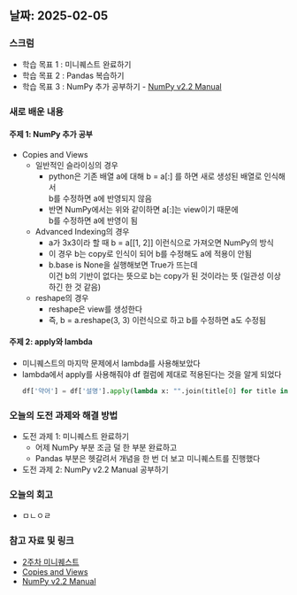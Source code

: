 ## 날짜: 2025-02-05

### 스크럼
- 학습 목표 1 : 미니퀘스트 완료하기
- 학습 목표 2 : Pandas 복습하기
- 학습 목표 3 : NumPy 추가 공부하기 - [NumPy v2.2 Manual](https://numpy.org/doc/stable/user/absolute_beginners.html)

### 새로 배운 내용
#### 주제 1: NumPy 추가 공부
- Copies and Views
  - 일반적인 슬라이싱의 경우
    - python은 기존 배열 a에 대해 b = a[:] 를 하면 새로 생성된 배열로 인식해서<br>
      b를 수정하면 a에 반영되지 않음
    - 반면 NumPy에서는 위와 같이하면 a[:]는 view이기 때문에<br>
      b를 수정하면 a에 반영이 됨
  - Advanced Indexing의 경우
    - a가 3x3이라 할 때 b = a[[1, 2]] 이런식으로 가져오면 NumPy의 방식
    - 이 경우 b는 copy로 인식이 되어 b를 수정해도 a에 적용이 안됨
    - b.base is None을 실행해보면 True가 뜨는데<br>
        이건 b의 기반이 없다는 뜻으로 b는 copy가 된 것이라는 뜻 (일관성 이상하긴 한 것 같음)
  - reshape의 경우
    - reshape은 view를 생성한다
    - 즉, b = a.reshape(3, 3) 이런식으로 하고 b를 수정하면 a도 수정됨

#### 주제 2: apply와 lambda
- 미니퀘스트의 마지막 문제에서 lambda를 사용해보았다
- lambda에서 apply를 사용해줘야 df 컬럼에 제대로 적용된다는 것을 알게 되었다
    ```python
    df['약어'] = df['설명'].apply(lambda x: "".join(title[0] for title in x.split()))
    ```

### 오늘의 도전 과제와 해결 방법
- 도전 과제 1: 미니퀘스트 완료하기
  - 어제 NumPy 부분 조금 덜 한 부분 완료하고
  - Pandas 부분은 헷갈려서 개념을 한 번 더 보고 미니퀘스트를 진행했다
- 도전 과제 2: NumPy v2.2 Manual 공부하기

### 오늘의 회고
- ㅁㄴㅇㄹ

### 참고 자료 및 링크
- [2주차 미니퀘스트](https://colab.research.google.com/drive/1ItqjyAJzZkSbc30kHJKsbjj5pgXDL6Wc?usp=sharing)
- [Copies and Views](https://numpy.org/doc/stable/user/basics.copies.html)
- [NumPy v2.2 Manual](https://numpy.org/doc/stable/user/absolute_beginners.html)

